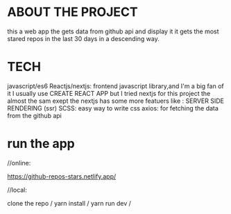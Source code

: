 # ABOUT THE PROJECT

this a web app the gets data from github api and display it
it gets the most stared repos in the last 30 days in a descending way.

# TECH

javascript/es6
Reactjs/nextjs: frontend javascript library,and I'm a big fan of it
I usually use CREATE REACT APP but I tried nextjs for this project the almost the sam exept the nextjs
has some more featuers like : SERVER SIDE RENDERING (ssr)
SCSS: easy way to write css
axios: for fetching the data from the github api

# run the app

//online:

https://github-repos-stars.netlify.app/

//local:

clone the repo /
yarn install /
yarn run dev /
